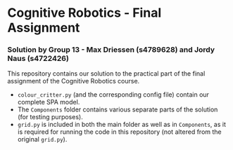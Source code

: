 # Cognitive Robotics - Final Assignment

### Solution by Group 13 - Max Driessen (s4789628) and Jordy Naus (s4722426)

This repository contains our solution to the practical part of the final assignment of the Cognitive Robotics course. 
+ `colour_critter.py` (and the corresponding config file) contain our complete SPA model. 
+ The `Components` folder contains various separate parts of the solution (for testing purposes). 
+ `grid.py` is included in both the main folder as well as in `Components`, as it is required for running the code in this repository (not altered from the original `grid.py`).
